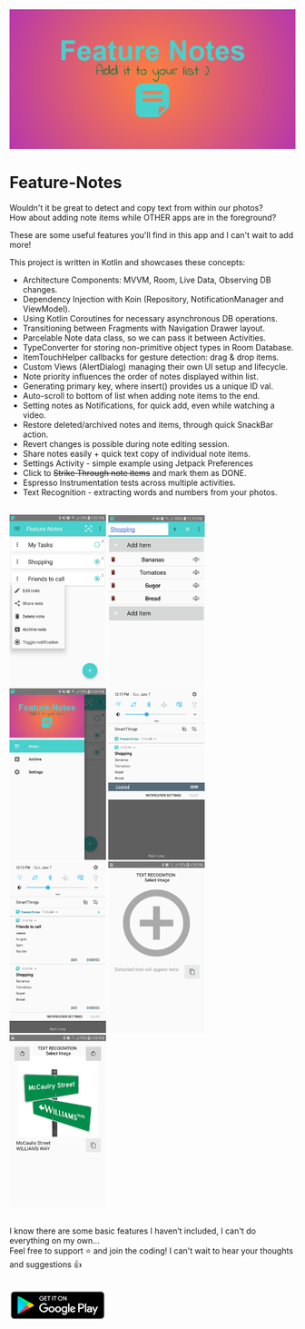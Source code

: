 <img src="images/feature-graphic.png" >

# Feature-Notes
Wouldn't it be great to detect and copy text from within our photos?  
How about adding note items while OTHER apps are in the foreground?

These are some useful features you'll find in this app and I can't wait to add more!

 This project is written in Kotlin and showcases these concepts:

- Architecture Components: MVVM, Room, Live Data, Observing DB changes.
- Dependency Injection with Koin (Repository, NotificationManager and ViewModel).
- Using Kotlin Coroutines for necessary asynchronous DB operations.
- Transitioning between Fragments with Navigation Drawer layout.
- Parcelable Note data class, so we can pass it between Activities.
- TypeConverter for storing non-primitive object types in Room Database.
- ItemTouchHelper callbacks for gesture detection: drag & drop items.
- Custom Views (AlertDialog) managing their own UI setup and lifecycle.
- Note priority influences the order of notes displayed within list.
- Generating primary key, where insert() provides us a unique ID val.
- Auto-scroll to bottom of list when adding note items to the end.
- Setting notes as Notifications, for quick add, even while watching a video.
- Restore deleted/archived notes and items, through quick SnackBar action.
- Revert changes is possible during note editing session.
- Share notes easily + quick text copy of individual note items.
- Settings Activity - simple example using Jetpack Preferences
- Click to ~~Strike Through note items~~ and mark them as DONE.
- Espresso Instrumentation tests across multiple activities.
- Text Recognition - extracting words and numbers from your photos.

<br/>

<div class="row">
<img src="images/screenshots/scr1.jpeg" width="170">
<img src="images/screenshots/scr2.jpeg" width="170">
<img src="images/screenshots/scr3.jpeg" width="170">
<img src="images/screenshots/scr4.jpeg" width="170">
<img src="images/screenshots/scr5.jpeg" width="170">
<img src="images/screenshots/scr6.jpeg" width="170">
<img src="images/screenshots/scr7.jpeg" width="170">
</div>

<br/>

I know there are some basic features I haven’t included, I can't do everything on my own...  
Feel free to support ⭐ and join the coding! I can't wait to hear your thoughts and suggestions 👍

<br/>

<a href="https://play.google.com/store/apps/details?id=bez.dev.featurenotes">
<img src="images/badge-google-play.png" width="170" title="Feature Notes"
alt="Feature Notes">
</a>